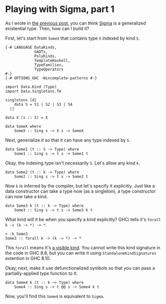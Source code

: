 # Playing with Sigma, part 1

As I wrote in [the previous post](./return_some_types.html), you can think [Sigma](http://hackage.haskell.org/package/singletons-2.7/docs/Data-Singletons-Sigma.html#t:Sigma) is a generalized existential type. Then, how can I build it?

First, let's start from `SomeX` that contains type `X` indexed by kind `S`.

```
{-# LANGUAGE DataKinds,
             GADTs,
             PolyKinds,
             TemplateHaskell,
             TypeFamilies,
             TypeOperators
#-}
{-# OPTIONS_GHC -Wincomplete-patterns #-}

import Data.Kind (Type)
import Data.Singletons.TH

singletons [d|
    data S = S1 | S2 | S3 | S4
  |]

data X (s :: S) = X

data SomeX where
    SomeX :: Sing s -> X s -> SomeX
```

Next, generialize it so that it can have any type indexed by `S`.

```
data Some1 (t :: S -> Type) where
    Some1 :: Sing s -> t s -> Some1 t
```

Okay, the indexing type isn't necessarily `S`. Let's allow any kind `k`.

```
data Some2 (t :: k -> Type) where
    Some2 :: Sing s -> t s -> Some2 t
```

Now `k` is inferred by the compiler, but let's specify it explicitly. Just like a data constructor can take a type now (as a singleton), a type constructor can now take a kind.

```
data Some3 k (t :: k -> Type) where
    Some3 :: Sing s -> t s -> Some3 k t
```

What kind will it be when you specify a kind explicitly? GHCi tells it's `forall k -> (k -> *) -> *`.

```
> :k Some3
Some3 :: forall k -> (k -> *) -> *
```

This `forall` means it's [a visible kind](https://gitlab.haskell.org/ghc/ghc/-/wikis/dependent-haskell). You cannot write this kind signature in the code in GHC 8.8, but you can write it using `StandaloneKindSignatures` extention in GHC 8.10.

Okay, next, make it use defunctionalized symbols so that you can pass a partially-applied type function to it.

```
data Some4 k (t :: k ~> Type) where
    Some4 :: Sing s -> t @@ s -> Some4 k t
```

Now, you'll find this `Some4` is equivalent to `Sigma`.
